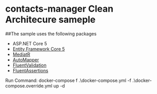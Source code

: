 # contacts-manager Clean Architecure sameple

 
##The sample uses the following packages

* ASP.NET Core 5
* [Entity Framework Core 5](https://docs.microsoft.com/en-us/ef/core/)
* [MediatR](https://github.com/jbogard/MediatR)
* [AutoMapper](https://automapper.org/)
* [FluentValidation](https://fluentvalidation.net/)
* [FluentAssertions](https://fluentassertions.com/)
 
 Run Command:
 docker-compose  f .\docker-compose.yml -f .\docker-compose.override.yml up -d
